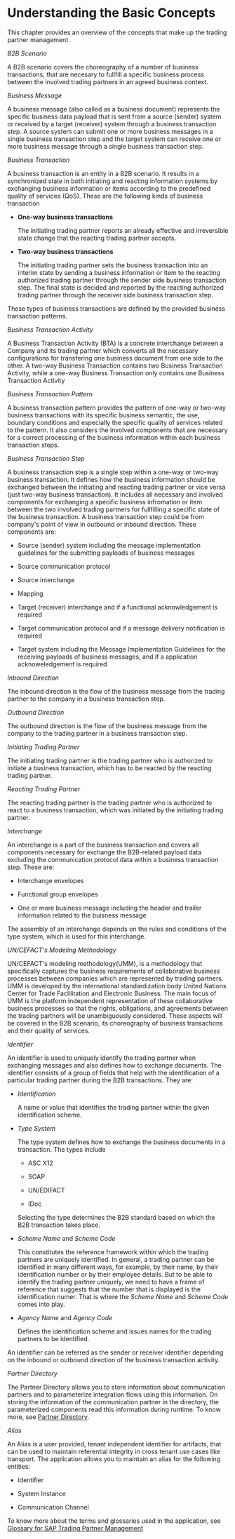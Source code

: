 <!-- loio74c068dd9ff34c588797a694d6bfad4e -->

# Understanding the Basic Concepts

This chapter provides an overview of the concepts that make up the trading partner management.

*B2B Scenario*

A B2B scenario covers the choreography of a number of business transactions, that are necesary to fullfill a specific business process between the involved trading partners in an agreed business context.

*Business Message*

A business message \(also called as a business document\) represents the specific business data payload that is sent from a source \(sender\) system or received by a target \(receiver\) system through a business transaction step. A source system can submit one or more business messages in a single business transaction step and the target system can receive one or more business message through a single business transaction step.

*Business Transaction*

A business transaction is an entity in a B2B scenario. It results in a synchronized state in both initiating and reacting information systems by exchanging business information or items according to the predefined quality of services \(QoS\). These are the following kinds of business transaction

-   **One-way business transactions**

    The initiating trading partner reports an already effective and irreversible state change that the reacting trading partner accepts.

-   **Two-way business transactions**

    The initiating trading partner sets the business transaction into an interim state by sending a business information or item to the reacting authorized trading partner through the sender side business transaction step. The final state is decided and reported by the reacting authorized trading partner through the receiver side business transaction step.


These types of business transactions are defined by the provided business transaction patterns.

*Business Transaction Activity*

A Business Transaction Activity \(BTA\) is a concrete interchange between a Company and its trading partner which converts all the necessary configurations for transfering one business document from one side to the other. A two-way Business Transaction contains two Business Transaction Activity, while a one-way Business Transaction only contains one Business Transaction Activity

*Business Transaction Pattern*

A business transaction pattern provides the pattern of one-way or two-way business transactions with its specific business semantic, the use, boundary conditions and especially the specific quality of services related to the pattern. It also considers the involved components that are necessary for a correct processing of the business information within each business transaction steps.

*Business Transaction Step*

A business transaction step is a single step within a one-way or two-way business transaction. It defines how the business information should be exchanged between the initiating and reacting trading partner or vice versa \(just two-way business transaction\). It includes all necessary and involved components for exchanging a specific business infromation or item between the two involved trading partners for fullfilling a specific state of the business transaction. A business transaction step could be from company's point of view in outbound or inbound direction. These components are:

-   Source \(sender\) system including the message implementation guidelines for the submitting payloads of business messages

-   Source communication protocol
-   Source interchange
-   Mapping
-   Target \(receiver\) interchange and if a functional acknowledgement is required
-   Target communication protocol and if a message delivery notification is required
-   Target system including the Message Implementation Guidelines for the receiving payloads of business messages, and if a application acknoweledgement is required

*Inbound Direction*

The inbound direction is the flow of the business message from the trading partner to the company in a business transaction step.

*Outbound Direction*

The outbound direction is the flow of the business message from the company to the trading partner in a business transaction step.

*Initiating Trading Partner*

The initiating trading partner is the trading partner who is authorized to initiate a business transaction, which has to be reacted by the reacting trading partner.

*Reacting Trading Partner*

The reacting trading partner is the trading partner who is authorized to react to a business transaction, which was initiated by the initiating trading partner.

*Interchange*

An interchange is a part of the business transaction and covers all components necessary for exchange the B2B-related payload data excluding the communication protocol data within a business transaction step. These are:

-   Interchange envelopes

-   Functional group envelopes

-   One or more business message including the header and trailer information related to the buisness message

The assembly of an interchange depends on the rules and conditions of the type system, which is used for this interchange.

*UN/CEFACT's Modeling Methodology*

UN/CEFACT's modeling methodology\(UMM\), is a methodology that specifically captures the business requirements of collaborative business processes between companies which are represented by trading partners. UMM is developed by the international standardization body United Nations Center for Trade Faclilitation and Electronic Business. The main focus of UMM is the platform independent representation of these collaborative business processes so that the rights, obligations, and agreements between the trading partners will be unambiguously considered. These aspects will be covered in the B2B scenario, its choreography of business transactions and their quality of services.

*Identifier*

An identifier is used to uniquely identify the trading partner when exchanging messages and also defines how to exchange documents. The identifier consists of a group of fields that help with the identification of a particular trading partner during the B2B transactions. They are:

-   *Identification*

    A name or value that identifies the trading partner within the given identification scheme.

-   *Type System*

    The type system defines how to exchange the business documents in a transaction. The types include

    -   ASC X12

    -   SOAP
    -   UN/EDIFACT
    -   IDoc

    Selecting the type determines the B2B standard based on which the B2B transaction takes place.

-   *Scheme Name* and *Scheme Code*

    This constitutes the reference framework within which the trading partners are uniquely identified. In general, a trading partner can be identified in many different ways, for example, by their name, by their identification number or by their employee details. But to be able to identify the trading partner uniquely, we need to have a frame of reference that suggests that the number that is displayed is the identification numer. That is where the *Scheme Name* and *Scheme Code* comes into play.

-   *Agency Name* and *Agency Code*

    Defines the identification scheme and issues names for the trading partners to be identified.


An identifier can be referred as the sender or receiver identifier depending on the inbound or outbound direction of the business transaction activity.

*Partner Directory*

The Partner Directory allows you to store information about communication partners and to parameterize integration flows using this information. On storing the information of the communication partner in the directory, the parameterized components read this information during runtime. To know more, see [Partner Directory](https://help.sap.com/docs/CLOUD_INTEGRATION/368c481cd6954bdfa5d0435479fd4eaf/e7fa1e2cd16049b7bfefe938355a574c.html).

*Alias*

An Alias is a user provided, tenant independent identifier for artifacts, that can be used to maintain referential integrity in cross tenant use cases like transport. The application allows you to maintain an alias for the following entities:

-   Identifier

-   System Instance
-   Communication Channel

To know more about the terms and glossaries used in the application, see [Glossary for SAP Trading Partner Management](glossary-for-sap-trading-partner-management-81860a4.md)

